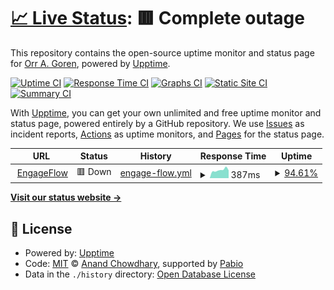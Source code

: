 # [📈 Live Status](https://demo.upptime.js.org): <!--live status--> **🟥 Complete outage**

This repository contains the open-source uptime monitor and status page for [Orr A. Goren](https://demo.upptime.js.org), powered by [Upptime](https://github.com/upptime/upptime).

[![Uptime CI](https://github.com/orrgorenn/engage-flow-crm-backend/workflows/Uptime%20CI/badge.svg)](https://github.com/orrgorenn/engage-flow-crm-backend/actions?query=workflow%3A%22Uptime+CI%22)
[![Response Time CI](https://github.com/orrgorenn/engage-flow-crm-backend/workflows/Response%20Time%20CI/badge.svg)](https://github.com/orrgorenn/engage-flow-crm-backend/actions?query=workflow%3A%22Response+Time+CI%22)
[![Graphs CI](https://github.com/orrgorenn/engage-flow-crm-backend/workflows/Graphs%20CI/badge.svg)](https://github.com/orrgorenn/engage-flow-crm-backend/actions?query=workflow%3A%22Graphs+CI%22)
[![Static Site CI](https://github.com/orrgorenn/engage-flow-crm-backend/workflows/Static%20Site%20CI/badge.svg)](https://github.com/orrgorenn/engage-flow-crm-backend/actions?query=workflow%3A%22Static+Site+CI%22)
[![Summary CI](https://github.com/orrgorenn/engage-flow-crm-backend/workflows/Summary%20CI/badge.svg)](https://github.com/orrgorenn/engage-flow-crm-backend/actions?query=workflow%3A%22Summary+CI%22)

With [Upptime](https://upptime.js.org), you can get your own unlimited and free uptime monitor and status page, powered entirely by a GitHub repository. We use [Issues](https://github.com/orrgorenn/engage-flow-crm-backend/issues) as incident reports, [Actions](https://github.com/orrgorenn/engage-flow-crm-backend/actions) as uptime monitors, and [Pages](https://demo.upptime.js.org) for the status page.

<!--start: status pages-->
<!-- This summary is generated by Upptime (https://github.com/upptime/upptime) -->
<!-- Do not edit this manually, your changes will be overwritten -->
<!-- prettier-ignore -->
| URL | Status | History | Response Time | Uptime |
| --- | ------ | ------- | ------------- | ------ |
| <img alt="" src="https://icons.duckduckgo.com/ip3/crm.orrgoren.com.ico" height="13"> [EngageFlow](https://crm.orrgoren.com) | 🟥 Down | [engage-flow.yml](https://github.com/orrgorenn/engageflow-uptime/commits/HEAD/history/engage-flow.yml) | <details><summary><img alt="Response time graph" src="./graphs/engage-flow/response-time-week.png" height="20"> 387ms</summary><br><a href="https://orrgorenn.github.io/engageflow-uptime/history/engage-flow"><img alt="Response time 384" src="https://img.shields.io/endpoint?url=https%3A%2F%2Fraw.githubusercontent.com%2Forrgorenn%2Fengageflow-uptime%2FHEAD%2Fapi%2Fengage-flow%2Fresponse-time.json"></a><br><a href="https://orrgorenn.github.io/engageflow-uptime/history/engage-flow"><img alt="24-hour response time 0" src="https://img.shields.io/endpoint?url=https%3A%2F%2Fraw.githubusercontent.com%2Forrgorenn%2Fengageflow-uptime%2FHEAD%2Fapi%2Fengage-flow%2Fresponse-time-day.json"></a><br><a href="https://orrgorenn.github.io/engageflow-uptime/history/engage-flow"><img alt="7-day response time 387" src="https://img.shields.io/endpoint?url=https%3A%2F%2Fraw.githubusercontent.com%2Forrgorenn%2Fengageflow-uptime%2FHEAD%2Fapi%2Fengage-flow%2Fresponse-time-week.json"></a><br><a href="https://orrgorenn.github.io/engageflow-uptime/history/engage-flow"><img alt="30-day response time 384" src="https://img.shields.io/endpoint?url=https%3A%2F%2Fraw.githubusercontent.com%2Forrgorenn%2Fengageflow-uptime%2FHEAD%2Fapi%2Fengage-flow%2Fresponse-time-month.json"></a><br><a href="https://orrgorenn.github.io/engageflow-uptime/history/engage-flow"><img alt="1-year response time 384" src="https://img.shields.io/endpoint?url=https%3A%2F%2Fraw.githubusercontent.com%2Forrgorenn%2Fengageflow-uptime%2FHEAD%2Fapi%2Fengage-flow%2Fresponse-time-year.json"></a></details> | <details><summary><a href="https://orrgorenn.github.io/engageflow-uptime/history/engage-flow">94.61%</a></summary><a href="https://orrgorenn.github.io/engageflow-uptime/history/engage-flow"><img alt="All-time uptime 98.18%" src="https://img.shields.io/endpoint?url=https%3A%2F%2Fraw.githubusercontent.com%2Forrgorenn%2Fengageflow-uptime%2FHEAD%2Fapi%2Fengage-flow%2Fuptime.json"></a><br><a href="https://orrgorenn.github.io/engageflow-uptime/history/engage-flow"><img alt="24-hour uptime 62.27%" src="https://img.shields.io/endpoint?url=https%3A%2F%2Fraw.githubusercontent.com%2Forrgorenn%2Fengageflow-uptime%2FHEAD%2Fapi%2Fengage-flow%2Fuptime-day.json"></a><br><a href="https://orrgorenn.github.io/engageflow-uptime/history/engage-flow"><img alt="7-day uptime 94.61%" src="https://img.shields.io/endpoint?url=https%3A%2F%2Fraw.githubusercontent.com%2Forrgorenn%2Fengageflow-uptime%2FHEAD%2Fapi%2Fengage-flow%2Fuptime-week.json"></a><br><a href="https://orrgorenn.github.io/engageflow-uptime/history/engage-flow"><img alt="30-day uptime 98.18%" src="https://img.shields.io/endpoint?url=https%3A%2F%2Fraw.githubusercontent.com%2Forrgorenn%2Fengageflow-uptime%2FHEAD%2Fapi%2Fengage-flow%2Fuptime-month.json"></a><br><a href="https://orrgorenn.github.io/engageflow-uptime/history/engage-flow"><img alt="1-year uptime 98.18%" src="https://img.shields.io/endpoint?url=https%3A%2F%2Fraw.githubusercontent.com%2Forrgorenn%2Fengageflow-uptime%2FHEAD%2Fapi%2Fengage-flow%2Fuptime-year.json"></a></details>

<!--end: status pages-->

[**Visit our status website →**](https://demo.upptime.js.org)

## 📄 License

- Powered by: [Upptime](https://github.com/upptime/upptime)
- Code: [MIT](./LICENSE) © [Anand Chowdhary](https://anandchowdhary.com), supported by [Pabio](https://pabio.com)
- Data in the `./history` directory: [Open Database License](https://opendatacommons.org/licenses/odbl/1-0/)
